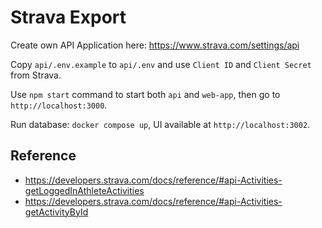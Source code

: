 # Strava Export

Create own API Application here: https://www.strava.com/settings/api

Copy `api/.env.example` to `api/.env` and use `Client ID` and `Client Secret` from Strava.

Use `npm start` command to start both `api` and `web-app`, then go to `http://localhost:3000`.

Run database: `docker compose up`, UI available at `http://localhost:3002`.

## Reference

* https://developers.strava.com/docs/reference/#api-Activities-getLoggedInAthleteActivities
* https://developers.strava.com/docs/reference/#api-Activities-getActivityById

